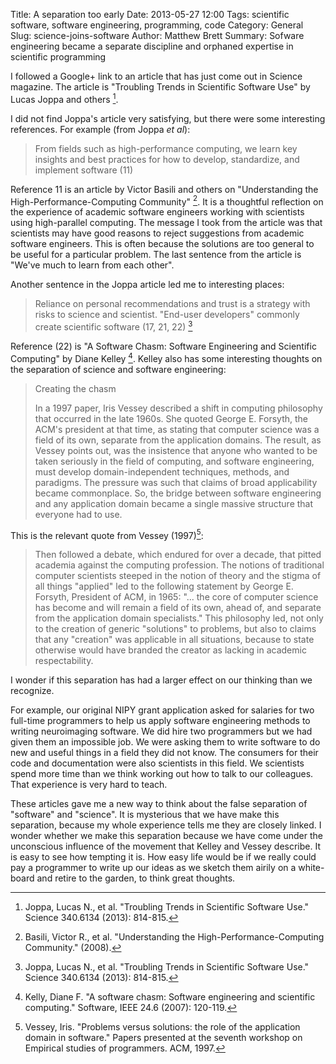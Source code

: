 Title: A separation too early
Date: 2013-05-27 12:00
Tags: scientific software, software engineering, programming, code
Category: General
Slug: science-joins-software
Author: Matthew Brett
Summary: Sofware engineering became a separate discipline and orphaned expertise in scientific programming

I followed a Google+ link to an article that has just come out in Science
magazine. The article is "Troubling Trends in Scientific
Software Use" by Lucas Joppa and others [^joppa].

[^joppa]: Joppa, Lucas N., et al. "Troubling Trends in Scientific Software
    Use." Science 340.6134 (2013): 814-815.

I did not find Joppa's article very satisfying, but there were some
interesting references.  For example (from Joppa *et al*):

> From fields such as high-performance computing, we learn key insights and
> best practices for how to develop, standardize, and implement software (11)

Reference 11 is an article by Victor Basili and others on "Understanding the
High-Performance-Computing Community" [^basili]. It is a thoughtful reflection
on the experience of academic software engineers working with scientists using
high-parallel computing. The message I took from the article was that
scientists may have good reasons to reject suggestions from academic
software engineers.  This is often because the solutions are too general to be
useful for a particular problem.  The last sentence from the article is "We've
much to learn from each other".

[^basili]: Basili, Victor R., et al. "Understanding the
    High-Performance-Computing Community." (2008).

Another sentence in the Joppa article led me to interesting places:

> Reliance on personal recommendations and trust is a strategy with risks to
> science and scientist. "End-user developers" commonly create scientific
> software (17, 21, 22) [^joppa]

Reference (22) is "A Software Chasm: Software Engineering and Scientific
Computing" by Diane Kelley [^kelly]. Kelley also has some interesting thoughts
on the separation of science and software engineering:

[^kelly]: Kelly, Diane F. "A software chasm: Software engineering and
    scientific computing." Software, IEEE 24.6 (2007): 120-119.

>Creating the chasm
>
>In a 1997 paper, Iris Vessey described a shift in computing philosophy that
>occurred in the late 1960s. She quoted George E. Forsyth, the ACM's president
>at that time, as stating that computer science was a field of its own,
>separate from the application domains. The result, as Vessey points out, was
>the insistence that anyone who wanted to be taken seriously in the field of
>computing, and software engineering, must develop domain-independent
>techniques, methods, and paradigms. The pressure was such that claims of
>broad applicability became commonplace. So, the bridge between software
>engineering and any application domain became a single massive structure that
>everyone had to use.

This is the relevant quote from Vessey (1997)[^vessey]:

>Then followed a debate, which endured for over a decade, that pitted
>academia against the computing profession. The notions of traditional
>computer scientists steeped in the notion of theory and the stigma of all
>things "applied" led to the following statement by George E. Forsyth,
>President of ACM, in 1965: "... the core of computer science has become
>and will remain a field of its own, ahead of, and separate from the
>application domain specialists." This philosophy led, not only to the
>creation of generic "solutions" to problems, but also to claims that any
>"creation" was applicable in all situations, because to state otherwise
>would have branded the creator as lacking in academic respectability.

[^vessey]: Vessey, Iris. "Problems versus solutions: the role of the application
    domain in software." Papers presented at the seventh workshop on Empirical
    studies of programmers. ACM, 1997.

I wonder if this separation has had a larger effect on our thinking than we
recognize.

For example, our original NIPY grant application asked for salaries for two
full-time programmers to help us apply software engineering methods to writing
neuroimaging software.  We did hire two programmers but we had given them an
impossible job.  We were asking them to write software to do new and useful
things in a field they did not know.  The consumers for their code and
documentation were also scientists in this field.  We scientists spend more
time than we think working out how to talk to our colleagues. That experience
is very hard to teach.

These articles gave me a new way to think about the false separation of
"software" and "science". It is mysterious that we have make this separation,
because my whole experience tells me they are closely linked. I wonder whether
we make this separation because we have come under the unconscious influence
of the movement that Kelley and Vessey describe.  It is easy to see how
tempting it is.   How easy life would be if we really could pay a programmer
to write up our ideas as we sketch them airily on a white-board and retire to
the garden, to think great thoughts.
